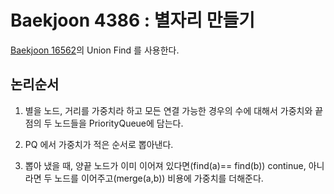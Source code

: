 # Baekjoon 4386 : 별자리 만들기

[Baekjoon 16562](../../UnionFind/BOj16562/)의 Union Find 를 사용한다.

## 논리순서

1. 별을 노드, 거리를 가중치라 하고 모든 연결 가능한 경우의 수에 대해서 가중치와 끝 점의 두 노드들을 PriorityQueue에 담는다.

2. PQ 에서 가중치가 적은 순서로 뽑아낸다.

3. 뽑아 냈을 때, 양끝 노드가 이미 이어져 있다면(find(a)== find(b)) continue, 아니라면 두 노드를 이어주고(merge(a,b)) 비용에 가중치를 더해준다.
